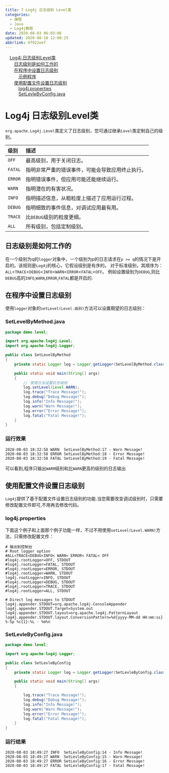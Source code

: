 ```yaml
---
title: 7 Log4j 日志级别 Level类
categories: 
  - 编程
  - Java
  - Log4j教程
date: 2020-08-03 06:03:06
updated: 2020-08-18 12:08:25
abbrlink: 9f922eef
---
```

<div id='my_toc'><a href="/blog/9f922eef/#Log4j-日志级别Level类" class="header_1">Log4j 日志级别Level类</a>&nbsp;<br><a href="/blog/9f922eef/#日志级别是如何工作的" class="header_2">日志级别是如何工作的</a>&nbsp;<br><a href="/blog/9f922eef/#在程序中设置日志级别" class="header_2">在程序中设置日志级别</a>&nbsp;<br><a href="/blog/9f922eef/#示例程序" class="header_3">示例程序</a>&nbsp;<br><a href="/blog/9f922eef/#使用配置文件设置日志级别" class="header_2">使用配置文件设置日志级别</a>&nbsp;<br><a href="/blog/9f922eef/#log4j-properties" class="header_3">log4j.properties</a>&nbsp;<br><a href="/blog/9f922eef/#SetLevleByConfig-java" class="header_3">SetLevleByConfig.java</a>&nbsp;<br></div>
<style>.header_1{margin-left: 1em;}.header_2{margin-left: 2em;}.header_3{margin-left: 3em;}.header_4{margin-left: 4em;}.header_5{margin-left: 5em;}.header_6{margin-left: 6em;}</style>
<!--more-->
<script>if (navigator.platform.search('arm')==-1){document.getElementById('my_toc').style.display = 'none';}var e,p = document.getElementsByTagName('p');while (p.length>0) {e = p[0];e.parentElement.removeChild(e);}</script>

<!--end-->
# Log4j 日志级别Level类
`org.apache.Log4j.Level`类定义了日志级别，您可通过继承`Level`类定制自己的级别。

|级别|描述|
|:---|:---|
|`OFF`|最高级别，用于关闭日志。|
|`FATAL`|指明非常严重的错误事件，可能会导致应用终止执行。|
|`ERROR`|指明错误事件，但应用可能还能继续运行。|
|`WARN`|指明潜在的有害状况。|
|`INFO`|指明描述信息，从粗粒度上描述了应用运行过程。|
|`DEBUG`|指明细致的事件信息，对调试应用最有用。|
|`TRACE`|比`DEBUG`级别的粒度更细。|
|`ALL`|所有级别，包括定制级别。|

## 日志级别是如何工作的
在一个级别为q的`logger`对象中，一个级别为p的日志请求在`p >= q`的情况下是开启的。该规则是`Log4j`的核心，它假设级别是有序的。
对于标准级别，其顺序为：`ALL`<`TRACE`<`DEBUG`<`INFO`<`WARN`<`ERROR`<`FATAL`<`OFF`。
例如设置级别为`DEBUG`,则比`DEBUG`高的`INFO`,`WARN`,`ERROR`,`FATAL`都是开启的.
## 在程序中设置日志级别
使用`logger`对象的`setLevel(Level.级别)`方法可以设置期望的日志级别：
### SetLevelByMethod.java
```java /Log4jDemo/src/demo/level/SetLevelByMethod.java
package demo.level;

import org.apache.log4j.Level;
import org.apache.log4j.Logger;

public class SetLevelByMethod
{
    private static Logger log = Logger.getLogger(SetLevelByMethod.class);

    public static void main(String[] args)
    {
        // 使用方法设置日志级别
        log.setLevel(Level.WARN);
        log.trace("Trace Message!");
        log.debug("Debug Message!");
        log.info("Info Message!");
        log.warn("Warn Message!");
        log.error("Error Message!");
        log.fatal("Fatal Message!");
    }
}
```
### 运行效果
```
2020-08-03 18:32:58 WARN  SetLevelByMethod:17 - Warn Message!
2020-08-03 18:32:58 ERROR SetLevelByMethod:18 - Error Message!
2020-08-03 18:32:58 FATAL SetLevelByMethod:19 - Fatal Message!
```
可以看到,程序只输出`WARM`级别和比`WARN`更高的级别的日志输出

## 使用配置文件设置日志级别
`Log4j`提供了基于配置文件设置日志级别的功能.当您需要改变调试级别时，只需要修改配置文件即可,不用再去修改代码。
### log4j.properties
下面这个例子和上面那个例子功能一样，不过不用使用`setLevel(Level.WARN)`方法，只需修改配置文件：
```properties /Log4jDemo/Log4jConfig/Level/log4j.properties
# 输出到控制台
# Root logger option
#ALL<TRACE<DEBUG<INFO< WARN< ERROR< FATAL< OFF
#log4j.rootLogger=OFF, STDOUT
#log4j.rootLogger=FATAL, STDOUT
#log4j.rootLogger=ERROR, STDOUT
#log4j.rootLogger=WARN, STDOUT
log4j.rootLogger=INFO, STDOUT
#log4j.rootLogger=DEBUG, STDOUT
#log4j.rootLogger=TRACE, STDOUT
#log4j.rootLogger=ALL, STDOUT

# Direct log messages to STDOUT
log4j.appender.STDOUT=org.apache.log4j.ConsoleAppender
log4j.appender.STDOUT.Target=System.out
log4j.appender.STDOUT.layout=org.apache.log4j.PatternLayout
log4j.appender.STDOUT.layout.ConversionPattern=%d{yyyy-MM-dd HH:mm:ss} %-5p %c{1}:%L - %m%n
```
### SetLevleByConfig.java
```java /Log4jDemo/src/demo/level/SetLevleByConfig.java
package demo.level;

import org.apache.log4j.Logger;

public class SetLevleByConfig
{
    private static Logger log = Logger.getLogger(SetLevleByConfig.class);

    public static void main(String[] args)
    {

        log.trace("Trace Message!");
        log.debug("Debug Message!");
        log.info("Info Message!");
        log.warn("Warn Message!");
        log.error("Error Message!");
        log.fatal("Fatal Message!");
    }
}
```
### 运行结果
```
2020-08-03 18:49:27 INFO  SetLevleByConfig:14 - Info Message!
2020-08-03 18:49:27 WARN  SetLevleByConfig:15 - Warn Message!
2020-08-03 18:49:27 ERROR SetLevleByConfig:16 - Error Message!
2020-08-03 18:49:27 FATAL SetLevleByConfig:17 - Fatal Message!
```
